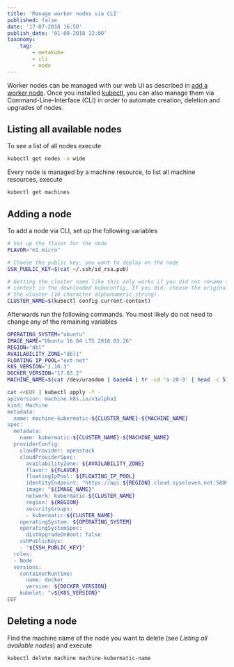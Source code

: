 ```yaml
---
title: 'Manage worker nodes via CLI'
published: false
date: '17-07-2018 16:50'
publish_date: '01-08-2018 12:00'
taxonomy:
    tag:
        - metakube
        - cli
        - node
---
```


Worker nodes can be managed with our web UI as described in [add a worker node](/tutorials/add-a-worker-node). Once you installed [kubectl](/tutorials/using-kubectl), you can also manage them via Command-Line-Interface (CLI) in order to automate creation, deletion and upgrades of nodes.

## Listing all available nodes

To see a list of all nodes execute

```bash
kubectl get nodes -o wide
```

Every node is managed by a machine resource, to list all machine resources, execute

```bash
kubectl get machines
```

## Adding a node

To add a node via CLI, set up the following variables

```bash
# Set up the flavor for the node
FLAVOR="m1.micro"

# Choose the public key, you want to deploy on the node
SSH_PUBLIC_KEY=$(cat ~/.ssh/id_rsa.pub)

# Getting the cluster name like this only works if you did not rename the
# context in the downloaded kubeconfig. If you did, choose the original name of
# the cluster (10 character alphanumeric string).
CLUSTER_NAME=$(kubectl config current-context)
```

Afterwards run the following commands. You most likely do not need to change any of the remaining variables

```bash
OPERATING_SYSTEM="ubuntu"
IMAGE_NAME="Ubuntu 16.04 LTS 2018.03.26"
REGION="dbl"
AVAILABILITY_ZONE="dbl1"
FLOATING_IP_POOL="ext-net"
K8S_VERSION="1.10.3"
DOCKER_VERSION="17.03.2"
MACHINE_NAME=$(cat /dev/urandom | base64 | tr -cd 'a-z0-9' | head -c 5)

cat <<EOF | kubectl apply -f -
apiVersion: machine.k8s.io/v1alpha1
kind: Machine
metadata:
  name: machine-kubermatic-${CLUSTER_NAME}-${MACHINE_NAME}
spec:
  metadata:
    name: kubermatic-${CLUSTER_NAME}-${MACHINE_NAME}
  providerConfig:
    cloudProvider: openstack
    cloudProviderSpec:
      availabilityZone: ${AVAILABILITY_ZONE}
      flavor: ${FLAVOR}
      floatingIpPool: ${FLOATING_IP_POOL}
      identityEndpoint: "https://api.${REGION}.cloud.syseleven.net:5000/v3"
      image: "${IMAGE_NAME}"
      network: kubermatic-${CLUSTER_NAME}
      region: ${REGION}
      securityGroups:
      - kubermatic-${CLUSTER_NAME}
    operatingSystem: ${OPERATING_SYSTEM}
    operatingSystemSpec:
      distUpgradeOnBoot: false
    sshPublicKeys:
    - "${SSH_PUBLIC_KEY}"
  roles:
  - Node
  versions:
    containerRuntime:
      name: docker
      version: ${DOCKER_VERSION}
    kubelet: "v${K8S_VERSION}"
EOF
```

## Deleting a node

Find the machine name of the node you want to delete (see _Listing all available nodes_) and execute

```bash
kubectl delete machine machine-kubermatic-name
```
